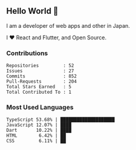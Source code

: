 ## Hello World 👋

I am a developer of web apps and other in Japan.

I ❤️ React and Flutter, and Open Source.

### Contributions

<!-- contributions start -->

    Repositories         : 52
    Issues               : 27
    Commits              : 852
    Pull-Requests        : 204
    Total Stars Earned   : 5
    Total Contributed To : 1

<!-- contributions end -->

### Most Used Languages

<!-- most-used-languages start -->

    TypeScript 53.68% | ████████████████████
    JavaScript 12.07% | ████
    Dart       10.22% | ████
    HTML        6.42% | ██
    CSS         6.11% | ██

<!-- most-used-languages end -->
